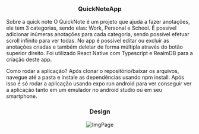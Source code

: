 <h3 align="center">
  QuickNoteApp
</h3>

Sobre a quick note
O QuickNote é um projeto que ajuda a fazer anotações, ele tem 3 categorias, sendo elas: Work, Personal e School. É possível adicionar inúmeras anotações para cada categoria, sendo possível efetuar scroll infinito para ver todas. No app é possível editar ou excluir as anotações criadas e também deletar de forma múltipla através do botão superior direito. 
Foi utilizado React Native com Typescript e RealmDB para a criação deste app.

Como rodar a aplicação?
Após clonar o repositório/baixar os arquivos, navegue até a pasta e instale as dependências usando npm install. Após isso é só rodar a aplicação usando expo run android para ver conseguir ver a aplicação tanto em um emulador no android studio ou em seu smartphone.

<h3 align="center">
  Design
</h3>

<p align="center">
  <img alt="ImgPage" src="https://imgur.com/a/quick-note-LAawC7E">
</p>